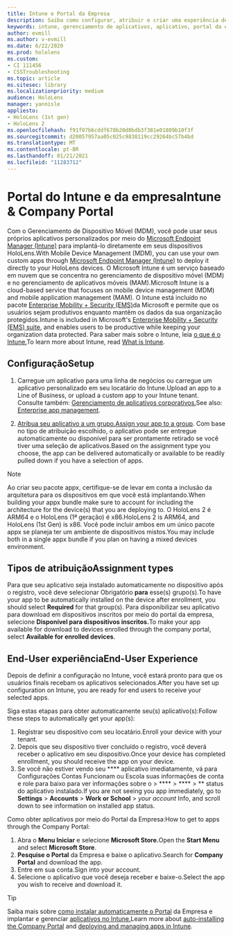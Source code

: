 ```yaml
---
title: Intune e Portal da Empresa
description: Saiba como configurar, atribuir e criar uma experiência de usuário confortável com o Intune, o gerenciamento de dispositivos móveis e o portal da empresa.
keywords: intune, gerenciamento de aplicativos, aplicativo, portal da empresa, portal, hololens
author: evmill
ms.author: v-evmill
ms.date: 6/22/2020
ms.prod: hololens
ms.custom:
- CI 111456
- CSSTroubleshooting
ms.topic: article
ms.sitesec: library
ms.localizationpriority: medium
audience: HoloLens
manager: yannisle
appliesto:
- HoloLens (1st gen)
- HoloLens 2
ms.openlocfilehash: f91f97b6cddf678b20d0bdb3f381e01809b10f3f
ms.sourcegitcommit: d20057957aa05c025c9838119cc29264bc57b4bd
ms.translationtype: MT
ms.contentlocale: pt-BR
ms.lasthandoff: 01/21/2021
ms.locfileid: "11283712"
---
```

# <span data-ttu-id="c3fab-104">Portal do Intune e da empresa</span><span class="sxs-lookup"><span data-stu-id="c3fab-104">Intune & Company Portal</span></span>

<span data-ttu-id="c3fab-105">Com o Gerenciamento de Dispositivo Móvel (MDM), você pode usar seus próprios aplicativos personalizados por meio do [Microsoft Endpoint Manager (Intune)](https://docs.microsoft.com/intune/windows-holographic-for-business) para implantá-lo diretamente em seus dispositivos HoloLens.</span><span class="sxs-lookup"><span data-stu-id="c3fab-105">With Mobile Device Management (MDM), you can use your own custom apps through [Microsoft Endpoint Manager (Intune)](https://docs.microsoft.com/intune/windows-holographic-for-business) to deploy it directly to your HoloLens devices.</span></span> <span data-ttu-id="c3fab-106">O Microsoft Intune é um serviço baseado em nuvem que se concentra no gerenciamento de dispositivo móvel (MDM) e no gerenciamento de aplicativos móveis (MAM).</span><span class="sxs-lookup"><span data-stu-id="c3fab-106">Microsoft Intune is a cloud-based service that focuses on mobile device management (MDM) and mobile application management (MAM).</span></span> <span data-ttu-id="c3fab-107">O Intune está incluído no pacote [Enterprise Mobility + Security (EMS)](https://www.microsoft.com/microsoft-365/enterprise-mobility-security)da Microsoft e permite que os usuários sejam produtivos enquanto mantêm os dados da sua organização protegidos.</span><span class="sxs-lookup"><span data-stu-id="c3fab-107">Intune is included in Microsoft's [Enterprise Mobility + Security (EMS) suite](https://www.microsoft.com/microsoft-365/enterprise-mobility-security), and enables users to be productive while keeping your organization data protected.</span></span> <span data-ttu-id="c3fab-108">Para saber mais sobre o Intune, leia [o que é o Intune.](https://docs.microsoft.com/mem/intune/fundamentals/what-is-intune)</span><span class="sxs-lookup"><span data-stu-id="c3fab-108">To learn more about Intune, read [What is Intune](https://docs.microsoft.com/mem/intune/fundamentals/what-is-intune).</span></span>

## <span data-ttu-id="c3fab-109">Configuração</span><span class="sxs-lookup"><span data-stu-id="c3fab-109">Setup</span></span>

1. <span data-ttu-id="c3fab-110">Carregue um aplicativo para uma linha de negócios ou carregue um aplicativo personalizado em seu locatário do Intune.</span><span class="sxs-lookup"><span data-stu-id="c3fab-110">Upload an app to a Line of Business, or upload a custom app to your Intune tenant.</span></span> <span data-ttu-id="c3fab-111">Consulte também: [Gerenciamento de aplicativos corporativos.](https://docs.microsoft.com/windows/client-management/mdm/enterprise-app-management)</span><span class="sxs-lookup"><span data-stu-id="c3fab-111">See also: [Enterprise app management](https://docs.microsoft.com/windows/client-management/mdm/enterprise-app-management).</span></span>

2. <span data-ttu-id="c3fab-112">[Atribua seu aplicativo a um grupo.](https://docs.microsoft.com/mem/intune/apps/apps-deploy)</span><span class="sxs-lookup"><span data-stu-id="c3fab-112">[Assign your app to a group](https://docs.microsoft.com/mem/intune/apps/apps-deploy).</span></span> <span data-ttu-id="c3fab-113">Com base no tipo de atribuição escolhido, o aplicativo pode ser entregue automaticamente ou disponível para ser prontamente retirado se você tiver uma seleção de aplicativos.</span><span class="sxs-lookup"><span data-stu-id="c3fab-113">Based on the assignment type you choose, the app can be delivered automatically or available to be readily pulled down if you have a selection of apps.</span></span>

> [!NOTE]
> <span data-ttu-id="c3fab-114">Ao criar seu pacote appx, certifique-se de levar em conta a inclusão da arquitetura para os dispositivos em que você está implantando.</span><span class="sxs-lookup"><span data-stu-id="c3fab-114">When building your appx bundle make sure to account for including the architecture for the device(s) that you are deploying to.</span></span> <span data-ttu-id="c3fab-115">O HoloLens 2 é ARM64 e o HoloLens (1ª geração) é x86.</span><span class="sxs-lookup"><span data-stu-id="c3fab-115">HoloLens 2 is ARM64, and HoloLens (1st Gen) is x86.</span></span> <span data-ttu-id="c3fab-116">Você pode incluir ambos em um único pacote appx se planeja ter um ambiente de dispositivos mistos.</span><span class="sxs-lookup"><span data-stu-id="c3fab-116">You may include both in a single appx bundle if you plan on having a mixed devices environment.</span></span>

## <span data-ttu-id="c3fab-117">Tipos de atribuição</span><span class="sxs-lookup"><span data-stu-id="c3fab-117">Assignment types</span></span>

<span data-ttu-id="c3fab-118">Para que seu aplicativo seja instalado automaticamente no dispositivo após o registro, você deve selecionar Obrigatório **para** esse(s) grupo(s).</span><span class="sxs-lookup"><span data-stu-id="c3fab-118">To have your app to be automatically installed on the device after enrollment, you should select **Required** for that group(s).</span></span>
<span data-ttu-id="c3fab-119">Para disponibilizar seu aplicativo para download em dispositivos inscritos por meio do portal da empresa, selecione **Disponível para dispositivos inscritos.**</span><span class="sxs-lookup"><span data-stu-id="c3fab-119">To make your app available for download to devices enrolled through the company portal, select **Available for enrolled devices**.</span></span>

## <span data-ttu-id="c3fab-120">End-User experiência</span><span class="sxs-lookup"><span data-stu-id="c3fab-120">End-User Experience</span></span>

<span data-ttu-id="c3fab-121">Depois de definir a configuração no Intune, você estará pronto para que os usuários finais recebam os aplicativos selecionados.</span><span class="sxs-lookup"><span data-stu-id="c3fab-121">After you have set up configuration on Intune, you are ready for end users to receive your selected apps.</span></span>

<span data-ttu-id="c3fab-122">Siga estas etapas para obter automaticamente seu(s) aplicativo(s):</span><span class="sxs-lookup"><span data-stu-id="c3fab-122">Follow these steps to automatically get your app(s):</span></span>

1. <span data-ttu-id="c3fab-123">Registrar seu dispositivo com seu locatário.</span><span class="sxs-lookup"><span data-stu-id="c3fab-123">Enroll your device with your tenant.</span></span>
2. <span data-ttu-id="c3fab-124">Depois que seu dispositivo tiver concluído o registro, você deverá receber o aplicativo em seu dispositivo.</span><span class="sxs-lookup"><span data-stu-id="c3fab-124">Once your device has completed enrollment, you should receive the app on your device.</span></span>
3. <span data-ttu-id="c3fab-125">Se você não estiver vendo seu \*\*\*\* aplicativo imediatamente, vá para Configurações Contas Funcionam ou Escola suas informações de conta e role para baixo para ver informações sobre o  >  \*\*\*\*  >  \*\*\*\*  >  \*\* status do aplicativo instalado.</span><span class="sxs-lookup"><span data-stu-id="c3fab-125">If you are not seeing you app immediately, go to **Settings** > **Accounts** > **Work or School** > *your account* Info, and scroll down to see information on installed app status.</span></span>

<span data-ttu-id="c3fab-126">Como obter aplicativos por meio do Portal da Empresa:</span><span class="sxs-lookup"><span data-stu-id="c3fab-126">How to get to apps through the Company Portal:</span></span>

1. <span data-ttu-id="c3fab-127">Abra o **Menu Iniciar** e selecione **Microsoft Store.**</span><span class="sxs-lookup"><span data-stu-id="c3fab-127">Open the **Start Menu** and select **Microsoft Store**.</span></span>
2. <span data-ttu-id="c3fab-128">**Pesquise o Portal** da Empresa e baixe o aplicativo.</span><span class="sxs-lookup"><span data-stu-id="c3fab-128">Search for **Company Portal** and download the app.</span></span>
3. <span data-ttu-id="c3fab-129">Entre em sua conta.</span><span class="sxs-lookup"><span data-stu-id="c3fab-129">Sign into your account.</span></span>
4. <span data-ttu-id="c3fab-130">Selecione o aplicativo que você deseja receber e baixe-o.</span><span class="sxs-lookup"><span data-stu-id="c3fab-130">Select the app you wish to receive and download it.</span></span>

> [!Tip]
> <span data-ttu-id="c3fab-131">Saiba mais sobre [como instalar automaticamente o Portal](https://docs.microsoft.com/mem/intune/apps/company-portal-app) da Empresa e implantar e gerenciar [aplicativos no Intune.](https://docs.microsoft.com/mem/intune/fundamentals/windows-holographic-for-business#deploy-and-manage-apps)</span><span class="sxs-lookup"><span data-stu-id="c3fab-131">Learn more about [auto-installing the Company Portal](https://docs.microsoft.com/mem/intune/apps/company-portal-app) and [deploying and managing apps in Intune](https://docs.microsoft.com/mem/intune/fundamentals/windows-holographic-for-business#deploy-and-manage-apps).</span></span>
